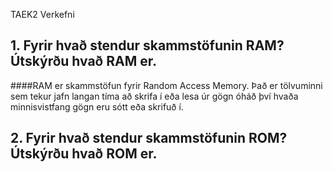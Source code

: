 TAEK2
Verkefni

## 1. Fyrir hvað stendur skammstöfunin RAM?  Útskýrðu hvað RAM er.
####RAM er skammstöfun fyrir Random Access Memory. Það er tölvuminni sem tekur jafn langan tíma að skrifa í eða lesa úr gögn óháð því hvaða minnisvistfang gögn eru sótt eða skrifuð í.

## 2. Fyrir hvað stendur skammstöfunin ROM? Útskýrðu hvað ROM er.

